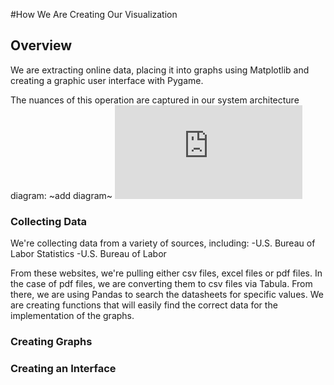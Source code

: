 #How We Are Creating Our Visualization

## Overview
We are extracting online data, placing it into graphs using Matplotlib and creating a graphic user interface with Pygame.

The nuances of this operation are captured in our system architecture diagram:
~add diagram~ ![alt text](https://github.com/coreyacl/DataViz/blob/master/Assignments/improved_system_architecture.pdf)

### Collecting Data
We're collecting data from a variety of sources, including:
-U.S. Bureau of Labor Statistics
-U.S. Bureau of Labor

From these websites, we're pulling either csv files, excel files or pdf files. In the case of pdf files, we are converting them to csv files via Tabula. 
From there, we are using Pandas to search the datasheets for specific values. We are creating functions that will easily find the correct data for the implementation of the graphs.

### Creating Graphs
### Creating an Interface
